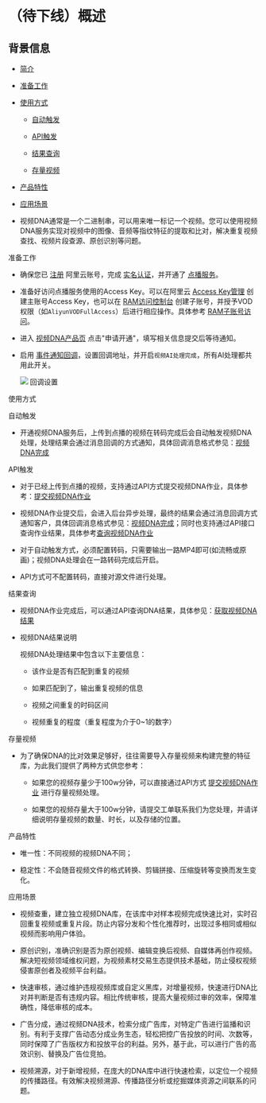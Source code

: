 （待下线）概述 
============================



背景信息
----

* [简介](#multiTask1789/简介)

  

* [准备工作](#multiTask1789/准备工作)

  

* [使用方式](#multiTask1789/使用方式)

  * [自动触发](#multiTask1789/自动触发)

    
  
  * [API触发](#multiTask1789/API触发)

    
  
  * [结果查询](#multiTask1789/结果查询)

    
  
  * [存量视频](#multiTask1789/存量视频)

    
  

  

* [产品特性](#multiTask1789/产品特性)

  

* [应用场景](#multiTask1789/应用场景)

  




<!-- -->

* 视频DNA通常是一个二进制串，可以用来唯一标记一个视频。您可以使用视频DNA服务实现对视频中的图像、音频等指纹特征的提取和比对，解决重复视频查找、视频片段查源、原创识别等问题。

  




准备工作

* 确保您已 [注册](https://account.aliyun.com/register/register.htm?oauth_callback=https%3A%2F%2Fvod.console.aliyun.com%2F&lang=zh) 阿里云账号，完成 [实名认证](https://help.aliyun.com/knowledge_list/37170.html)，并开通了 [点播服务](https://www.aliyun.com/product/vod)。

  

* 准备好访问点播服务使用的Access Key。可以在阿里云 [Access Key管理](https://ak-console.aliyun.com/?spm=5176.doc57741.2.8.uLYY2M#/accesskey) 创建主账号Access Key，也可以在 [RAM访问控制台](https://ram.console.aliyun.com/?spm=5176.doc57741.2.2.fQnI2T#/user/list) 创建子账号，并授予VOD权限（如`AliyunVODFullAccess`）后进行相应操作。具体参考 [RAM子账号访问](~~57056~~)。

  

* 进入 [视频DNA产品页](https://ai.aliyun.com/vi/dna) 点击"申请开通"，填写相关信息提交后等待通知。

  

* 启用 [事件通知回调](~~55627~~)，设置回调地址，并开启`视频AI处理完成`，所有AI处理都共用此开关。

  

  ![](https://static-aliyun-doc.oss-accelerate.aliyuncs.com/assets/img/zh-CN/8670276061/p177550.jpg)
  回调设置

  




使用方式

自动触发

* 开通视频DNA服务后，上传到点播的视频在转码完成后会自动触发视频DNA处理，处理结果会通过消息回调的方式通知，具体回调消息格式参见：[视频DNA完成](~~92868~~)

  




API触发

* 对于已经上传到点播的视频，支持通过API方式提交视频DNA作业，具体参考：[提交视频DNA作业](~~94302~~)

  

* 视频DNA作业提交后，会进入后台异步处理，最终的结果会通过消息回调方式通知客户，具体回调消息格式参见：[视频DNA完成](~~92868~~)；同时也支持通过API接口查询作业结果，具体参考[查询视频DNA作业](~~94303~~)

  




* 对于自动触发方式，必须配置转码，只需要输出一路MP4即可(如流畅或原画)；视频DNA处理会在一路转码完成后开启。

  

* API方式可不配置转码，直接对源文件进行处理。

  




结果查询

* 视频DNA作业完成后，可以通过API查询DNA结果，具体参见：[获取视频DNA结果](~~94304~~)

  

* 视频DNA结果说明

  视频DNA处理结果中包含以下主要信息：

  * 该作业是否有匹配到重复的视频

    
  
  * 如果匹配到了，输出重复视频的信息

    
  
  * 视频之间重复的时码区间

    
  
  * 视频重复的程度（重复程度为介于0\~1的数字）

    
  

  




存量视频

* 为了确保DNA的比对效果足够好，往往需要导入存量视频来构建完整的特征库，为此我们提供了两种方式供您参考：

  * 如果您的视频存量少于100w分钟，可以直接通过API方式 [提交视频DNA作业](~~94302~~) 进行存量视频处理。

    
  
  * 如果您的视频存量大于100w分钟，请提交工单联系我们为您处理，并请详细说明存量视频的数量、时长，以及存储的位置。

    
  

  




产品特性

* 唯一性：不同视频的视频DNA不同；

  

* 稳定性：不会随音视频文件的格式转换、剪辑拼接、压缩旋转等变换而发生变化。

  




应用场景

* 视频查重，建立独立视频DNA库，在该库中对样本视频完成快速比对，实时召回重复视频或重复片段。防止内容分发和个性化推荐时，出现过多相同或相似视频而影响用户体验。

  

* 原创识别，准确识别是否为原创视频、编辑变换后视频、自媒体再创作视频。解决短视频领域维权问题，为视频素材交易生态提供技术基础，防止侵权视频侵害原创者及视频平台利益。

  

* 快速审核，通过维护违规视频库或自定义黑库，对增量视频，快速进行DNA比对并判断是否有违规内容。相比传统审核，提高大量视频过审的效率，保障准确性，降低审核的成本。

  

* 广告分成，通过视频DNA技术，检索分成广告库，对特定广告进行监播和识别。有利于支撑广告动态分成业务生态，轻松把控广告投放的时间、次数等，同时保障了广告版权方和投放平台的利益。另外，基于此，可以进行广告的高效识别、替换及广告位竞拍。

  

* 视频溯源，对于新增视频，在庞大的DNA库中进行快速检索，以定位一个视频的传播路径。有效解决视频溯源、传播路径分析或挖掘媒体资源之间联系的问题。

  



